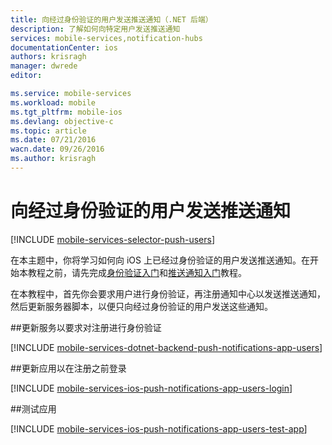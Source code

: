 ```yaml
---
title: 向经过身份验证的用户发送推送通知（.NET 后端）
description: 了解如何向特定用户发送推送通知
services: mobile-services,notification-hubs
documentationCenter: ios
authors: krisragh
manager: dwrede
editor: 

ms.service: mobile-services
ms.workload: mobile
ms.tgt_pltfrm: mobile-ios
ms.devlang: objective-c
ms.topic: article
ms.date: 07/21/2016
wacn.date: 09/26/2016
ms.author: krisragh
---
```


# 向经过身份验证的用户发送推送通知
[!INCLUDE [mobile-services-selector-push-users](../../includes/mobile-services-selector-push-users.md)]

在本主题中，你将学习如何向 iOS 上已经过身份验证的用户发送推送通知。在开始本教程之前，请先完成[身份验证入门]和[推送通知入门]教程。

在本教程中，首先你会要求用户进行身份验证，再注册通知中心以发送推送通知，然后更新服务器脚本，以便只向经过身份验证的用户发送这些通知。

##<a name="register"></a>更新服务以要求对注册进行身份验证

[!INCLUDE [mobile-services-dotnet-backend-push-notifications-app-users](../../includes/mobile-services-dotnet-backend-push-notifications-app-users.md)]

##<a name="update-app"></a>更新应用以在注册之前登录

[!INCLUDE [mobile-services-ios-push-notifications-app-users-login](../../includes/mobile-services-ios-push-notifications-app-users-login.md)]

##<a name="test"></a>测试应用

[!INCLUDE [mobile-services-ios-push-notifications-app-users-test-app](../../includes/mobile-services-ios-push-notifications-app-users-test-app.md)]

<!-- Anchors. -->
[Updating the service to require authentication for registration]: #register
[Updating the app to log in before registration]: #update-app
[Testing the app]: #test
[Next Steps]: #next-steps

<!-- URLs. -->
[身份验证入门]: ./mobile-services-dotnet-backend-ios-get-started-users.md
[推送通知入门]: ./mobile-services-dotnet-backend-ios-get-started-push.md

[Mobile Services .NET How-to Conceptual Reference]: /documentation/articles/mobile-services-windows-dotnet-how-to-use-client-library/

<!---HONumber=Mooncake_0118_2016-->